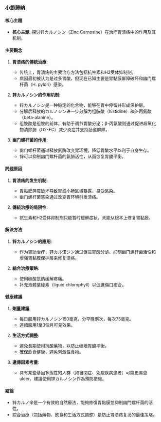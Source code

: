 ### 小節歸納

#### 核心主題
- **核心主題**: 探讨锌カルノシン（Zinc Carnosine）在治疗胃溃疡中的作用及其机制。

#### 主要觀念
1. **胃溃疡的傳統治療**:
   - 传统上，胃溃疡的主要治疗方法包括抗生素和H2受体抑制剂。
   - 病因最初被认为是过多胃酸，但现在已知主要是胃黏膜屏障破坏和幽门螺杆菌（H. pylori）感染。

2. **锌カルノシン的作用机制**:
   - 锌カルノシン是一种稳定的化合物，能够在胃中停留并形成保护层。
   - 分解后释放的カルノシン进一步分解为组胺酸（histidine）和β-丙氨酸（beta-alanine）。
   - 组胺酸是组胺的前体，有助于调节胃酸分泌；β-丙氨酸则通过促进超氧化物清除酶（O2-EC）减少炎症并支持肠道屏障。

3. **幽门螺杆菌的作用**:
   - 幽门螺杆菌通过释放氨酶改变胃环境，降低胃酸水平以利于自身生存。
   - 锌可以抑制幽门螺杆菌的氨酶活性，从而恢复胃酸平衡。

#### 問題原因
1. **胃溃疡的发生机制**:
   - 胃黏膜屏障破坏导致胃或小肠区域暴露，易受感染。
   - 幽门螺杆菌感染通过改变胃环境引发溃疡。

2. **傳統治療的局限性**:
   - 抗生素和H2受体抑制剂只能暂时缓解症状，未能从根本上修复胃黏膜。

#### 解決方法
1. **锌カルノシン的應用**:
   - 作为辅助治疗，锌カル诺シン通过促进胃酸分泌、抑制幽门螺杆菌活性和增强胃黏膜保护层来修复溃疡。
   
2. **綜合治療策略**:
   - 使用碳酸氫鈉缓解疼痛。
   - 补充液體葉綠素（liquid chlorophyll）以促進傷口癒合。

#### 健康建議
1. **劑量建議**:
   - 每日服用锌カルノシン150毫克，分早晚兩次，每次75毫克。
   - 連續服用1至3個月可見效果。

2. **生活方式調整**:
   - 避免長期使用抗酸藥物，以防止破壞胃酸平衡。
   - 確保飲食健康，避免刺激性食物。

3. **遺傳因素考量**:
   - 具有某些基因多態性的人群（如自閉症、免疫疾病患者）可能更易患 ulcer，建議使用锌カルノシン作為預防措施。

#### 結論
- 锌カルノ辛是一个有效的自然療法，能夠修復胃黏膜並抑制幽門螺杆菌的活性。
- 綜合治療（包括藥物、飲食和生活方式調整）是防止胃溃疡复发的最佳策略。